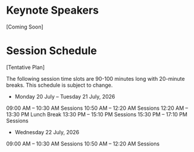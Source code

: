 

# Keynote Speakers

[Coming Soon]






# Session Schedule

[Tentative Plan]

The following session time slots are 90-100 minutes long with 20-minute breaks. This schedule is subject to change.

- Monday 20 July – Tuesday 21 July, 2026

09:00 AM – 10:30 AM Sessions
10:50 AM – 12:20 AM Sessions
12:20 AM – 13:30 PM Lunch Break
13:30 PM – 15:10 PM Sessions
15:30 PM – 17:10 PM Sessions

- Wednesday 22 July, 2026

09:00 AM – 10:30 AM Sessions
10:50 AM – 12:20 AM Sessions
